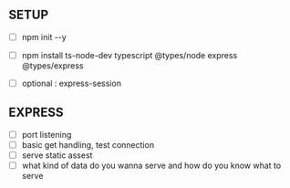 ## SETUP
- [ ] npm init --y
- [ ] npm install ts-node-dev typescript @types/node express @types/express
- [ ] optional : express-session


## EXPRESS
- [ ] port listening
- [ ] basic get handling, test connection
- [ ] serve static assest
- [ ] what kind of data do you wanna serve and how do you know what to serve